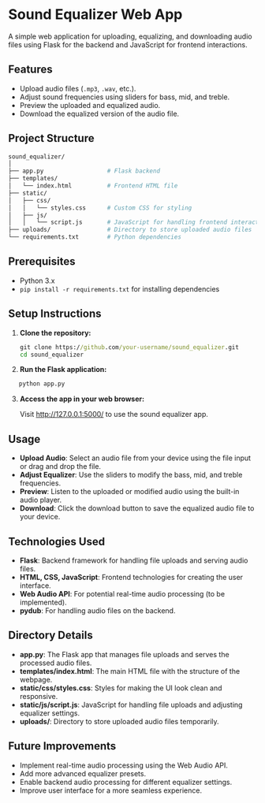 # Sound Equalizer Web App

A simple web application for uploading, equalizing, and downloading audio files using Flask for the backend and JavaScript for frontend interactions.

## **Features**
- Upload audio files (`.mp3`, `.wav`, etc.).
- Adjust sound frequencies using sliders for bass, mid, and treble.
- Preview the uploaded and equalized audio.
- Download the equalized version of the audio file.

## **Project Structure**
```graphql
sound_equalizer/
│
├── app.py                  # Flask backend
├── templates/
│   └── index.html          # Frontend HTML file
├── static/
│   ├── css/
│   │   └── styles.css      # Custom CSS for styling
│   ├── js/
│   │   └── script.js       # JavaScript for handling frontend interactions
├── uploads/                # Directory to store uploaded audio files
└── requirements.txt        # Python dependencies
```

## **Prerequisites**
- Python 3.x
- `pip install -r requirements.txt` for installing dependencies

## **Setup Instructions**

1. **Clone the repository:**
   ```cmd
   git clone https://github.com/your-username/sound_equalizer.git
   cd sound_equalizer

2. **Run the Flask application:**

```cmd
   python app.py
```
3. **Access the app in your web browser:**
   
   Visit http://127.0.0.1:5000/ to use the sound equalizer app.

## **Usage**
- **Upload Audio**: Select an audio file from your device using the file input or drag and drop the file.
- **Adjust Equalizer**: Use the sliders to modify the bass, mid, and treble frequencies.
- **Preview**: Listen to the uploaded or modified audio using the built-in audio player.
- **Download**: Click the download button to save the equalized audio file to your device.
  
## **Technologies Used**
- **Flask**: Backend framework for handling file uploads and serving audio files.
- **HTML, CSS, JavaScript**: Frontend technologies for creating the user interface.
- **Web Audio API**: For potential real-time audio processing (to be implemented).
- **pydub**: For handling audio files on the backend.
  
## **Directory Details**
- **app.py**: The Flask app that manages file uploads and serves the processed audio files.
- **templates/index.html**: The main HTML file with the structure of the webpage.
- **static/css/styles.css**: Styles for making the UI look clean and responsive.
- **static/js/script.js**: JavaScript for handling file uploads and adjusting equalizer settings.
- **uploads/**: Directory to store uploaded audio files temporarily.

## **Future Improvements**
- Implement real-time audio processing using the Web Audio API.
- Add more advanced equalizer presets.
- Enable backend audio processing for different equalizer settings.
- Improve user interface for a more seamless experience.
